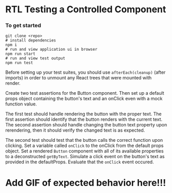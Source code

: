 # RTL Testing a Controlled Component

### To get started
```
git clone <repo>
# install dependencies
npm i
# run and view application ui in browser
npm run start
# run and view test output 
npm run test
```
Before setting up your test suites, you should use `afterEach(cleanup)` (after imports) in order to unmount any React trees that were mounted with render.

Create two test assertions for the Button component. Then set up a default props object containing the button's text and an onClick even with a mock function value.

The first test should handle rendering the button with the proper text. The first assertion should identify that the button renders with the current text. The second assertion should handle changing the button text property upon rerendering, then it should verify the changed text is as expected.

The second test should test that the button calls the correct function upon clicking. Set a variable called `onClick` to the onClick from the default props object. Set a rendered `Button` component with all of its available properties to a deconstructed `getByText`. Simulate a click event on the button's text as provided in the defaultProps. Evaluate that the `onClick` event occured.
# Add GIF of expected behavior here!!!
